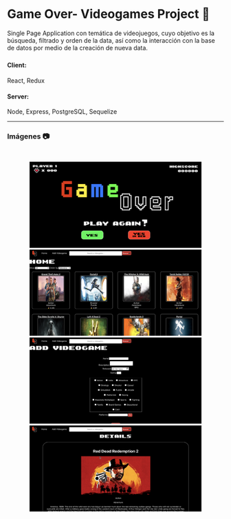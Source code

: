 # Game Over- Videogames Project 👾

Single Page Application con temática de videojuegos, cuyo objetivo es la búsqueda, filtrado y orden de la data, así como la interacción con la base de datos por medio de la creación de nueva data.

<h5>
<h4>Client:</h4> React, Redux <br>
  <h4>Server:</h4> Node, Express, PostgreSQL, Sequelize</h5>
<hr/>

<h3> Imágenes 📷 <h3><p align='center'><br>
<img src='./src/Captura1.png' alt="foto1" width="400" height="200">
<img src='./src/Captura2.png' alt="foto2" width="400" height="200">
<img src='./src/Captura3.png' alt="foto3" width="400" height="200">
<img src='./src/Captura4.png' alt="foto4" width="400" height="200">
